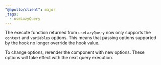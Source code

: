 ```yaml
---
"@apollo/client": major
_tags:
  - useLazyQuery
---
```


The execute function returned from `useLazyQuery` now only supports the `context` and `variables` options. This means that passing options supported by the hook no longer override the hook value.

To change options, rerender the component with new options. These options will take effect with the next query execution.
